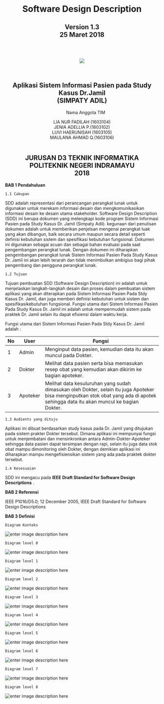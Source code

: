 

<!DOCTYPE html>
<html>
<head></head

<body><center>
	<h1 align="center">Software Design Description</h1>
	<h2 align="center">Version 1.3<br>
	25 Maret 2018</h2><br><br>
	<p align="center"> <img src="https://lh3.googleusercontent.com/Mk2_cB7YlTjA6BhAtenwi-6nfONxdU_Mnew1OaieHO2UTlc0SDEL8wFkT94CIst1T-uykihG561B=s200"></p>
	<br>
	<h2 align="center">Aplikasi Sistem Informasi Pasien pada Study Kasus Dr.Jamil<br>
	(SIMPATY ADIL)</h2>
	<align="center" br>
	<ol align="center">Nama Anggota TIM</ol><align="center">
	<div align="center">
	LIA NUR FADILAH (1603104)<br>
	JENIA ADELLIA P.(1603102)<br>
	LUVI HAERUNISAH	(1603105)<br>
	MAULANA AHMAD Q.(1603106)<br>
	</div>
	<br>
	<h2 align="center">JURUSAN D3 TEKNIK INFORMATIKA<br>
		POLITEKNIK NEGERI INDRAMAYU<br>
		2018</h2>
</center>
</body>
</html>

**BAB 1 Pendahuluan**

	1.1 Cakupan 

SDD adalah representasi dari perancangan perangkat lunak untuk digunakan untuk merekam informasi desain dan mengkomunikasikan informasi desain ke desain utama stakeholder. Software Design Description (SDD) ini berupa dokumen yang melengkapi kode program Sistem Informasi Pasien pada Study Kasus Dr. Jamil (Simpaty Adil). kegunaan dari penulisan dokumen adalah untuk memberikan penjelsan mengenai perangkat luak yang akan dibangun, baik secara umum maupun secara detail seperti definisi kebutuhan sistem dan spesifikasi kebutuhan fungsional. Dokumen ini digunakan sebagai acuan dan sebagai bahan evaluasi pada saat pengembangan perangkat lunak. Dengan dokumen ini diharapkan pengembangan perangkat lunak Sistem Informasi Pasien Pada Study Kasus Dr. Jamil ini akan lebih terarah dan tidak menimbulkan ambigius bagi pihak pengembang dan pengguna perangkat lunak.

	1.2 Tujuan

Tujuan pembuatan SDD (Software Design Description) ini adalah untuk menjelaskan langkah-langkah desain dan proses dalam pembuatan sistem aplikasi yang akan diterapkan pada Sistem Informasi Pasien Pada Stdy Kasus Dr. Jamil, dan juga memberi definisi kebutuhan untuk sistem dan spesifikasikebutuhan fungsional. Fungsi utama dari Sistem Informasi Pasien Pada Study Kasus Dr. Jamil ini adalah untuk mempermudah sistem pada praktek Dr. Jamil selain itu dapat efisiensi dalam waktu kerja.

Fungsi utama dari Sistem Informasi Pasien Pada Stdy Kasus Dr. Jamil adalah :
	
|No|User|Fungsi|
|--|--|--|
| 1 | Admin |Menginput data pasien, kemudian data itu akan muncul pada Dokter.|
| 2| Dokter |Melihat data pasien serta bisa memasukan resep obat yang kemudian akan dikirim ke bagian apoteker.|
| 3 | Apoteker |Melihat data kesuluruhan yang sudah dimasukan oleh Dokter, selain itu juga Apoteker bisa menginputkan stok obat yang ada di apotek sehingga data itu akan muncul ke bagian Dokter.|

	1.3 Audients yang dituju

Aplikasi ini dibuat berdasarkan study kasus pada Dr. Jamil yang ditujukan pada sistem prakter Dokter tersebut. Dimana aplikasi ini mempunyai fungsi untuk menjembatani dan mensinkronkan antara Admin-Dokter-Apoteker sehingga data pasien dapat tersimpan dengan rapi, selain itu juga data stok obat mampu dimonitoring oleh Dokter, dengan demikian aplikasi ini diharapkan mampu mengefisiensikan sistem yang ada pada praktek dokter tersebut.

	1.4 Kesesuaian

SDD ini mengacu pada **IEEE Draft Standard for Software Design
Descriptions** .

**BAB 2 Referensi**

IEEE P1016/D5.0; 12 December 2005, IEEE Draft Standard for Software Design
Descriptions

**BAB 3 Definisi**

	Diagram Konteks
	
![enter image description here](https://lh3.googleusercontent.com/-Ky-_cGCZCEE/WrEjE-yA5gI/AAAAAAAAAbg/WaghyDGsBAMdSTD-XA7uthOHPOGNOpj2gCL0BGAs/w530-d-h335-n/Diagram+konteks.jpg)
	

	
	Diagram level 0

![enter image description here](https://lh3.googleusercontent.com/-lkVF6lTqdm8/WrfIZQdv-7I/AAAAAAAAA7U/4pKvCB8HyowLnai8SsQmSbmlLvklI7xvQCJoC/w795-h467-n/level+0.png)

	Diagram level 1

![enter image description here](https://lh3.googleusercontent.com/-fj63jHKyGic/WrfIcBgE0YI/AAAAAAAAA7U/SwSwjdx6sxI7SWaxj_jIi-m8KNGm-OwZwCJoC/w795-h567-n/level+1.png)

	Diagram level 2

![enter image description here](https://lh3.googleusercontent.com/-y1rpbOKuoc4/WrfIfBtYzWI/AAAAAAAAA7U/EdyApJKkmCEOa4fTpYd5nvBucoK9C54KgCJoC/w795-h437-n/level+2.png)

	Diagram level 3

![enter image description here](https://lh3.googleusercontent.com/-M_yW1nWhR5s/WrfIioYJAJI/AAAAAAAAA7U/6nAKxU_wbsEUcK960J3zweAXpb1t0e72QCJoC/w795-h482-n/level+3.png)

	Diagram level 4

![enter image description here](https://lh3.googleusercontent.com/-xxH9r27lXpY/WrfImpro_II/AAAAAAAAA7U/w8yLjyJ7zAI8sfUPTlRAtCJhhaZGg29pQCJoC/w795-h473-n/level+4.png)

	Diagram level 5
![enter image description here](https://lh3.googleusercontent.com/-8RxouDRwMbM/WrfIpijV_rI/AAAAAAAAA7U/_hI4_VrF6aUx2QgfsKYBQdQtQl7edfiIgCJoC/w795-h572-n/level+5.png)
	
	Diagram level 6
![enter image description here](https://lh3.googleusercontent.com/-3co6lNE5knM/WrfIsR8VsTI/AAAAAAAAA7U/zB33lXMnZMUrDrN-YQ261Rqhp3fVH0o9gCJoC/w795-h483-n/level+6.png)

	Diagram level 7
![enter image description here](https://lh3.googleusercontent.com/-d7tObjgAxZE/WrfIvna1xVI/AAAAAAAAA7U/eYoT7mTLLtUidwxaL5eJpZ83i36TgbXdQCJoC/w795-h695-n/level+7.png)

	Diagram level 8
![enter image description here](https://lh3.googleusercontent.com/-NwF0OOZ5LEU/WrfIy0uNwgI/AAAAAAAAA7U/BFnAW-Lov_I4mR58zG_-o3Jy4w9lL8bfQCJoC/w795-h695-n/level+8.png)
